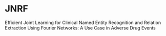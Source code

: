 # JNRF
Efficient Joint Learning for Clinical Named Entity Recognition and Relation Extraction Using Fourier Networks: A Use Case in Adverse Drug Events
